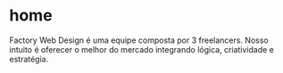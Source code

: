 home
====
Factory Web Design é uma equipe composta por 3 freelancers. Nosso intuito é oferecer o melhor do mercado integrando lógica, criatividade e estratégia.
